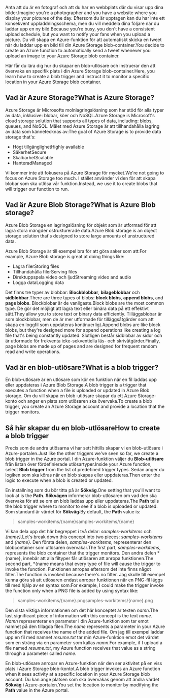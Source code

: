 <span data-ttu-id="1605e-101">Anta att du är en fotograf och att du har en webbplats där du visar upp dina bilder.</span><span class="sxs-lookup"><span data-stu-id="1605e-101">Imagine you're a photographer and you have a website where you display your pictures of the day.</span></span> <span data-ttu-id="1605e-102">Eftersom du är upptagen kan du har inte ett konsekvent uppladdningsschema, men du vill meddela dina följare när du laddar upp en ny bild.</span><span class="sxs-lookup"><span data-stu-id="1605e-102">Because you're busy, you don't have a consistent upload schedule, but you want to notify your fans when you upload a picture.</span></span> <span data-ttu-id="1605e-103">Du vill skapa en Azure-funktion för att automatiskt skicka en tweet när du laddar upp en bild till din Azure Storage blob-container.</span><span class="sxs-lookup"><span data-stu-id="1605e-103">You decide to create an Azure function to automatically send a tweet whenever you upload an image to your Azure Storage blob container.</span></span>

<span data-ttu-id="1605e-104">Här får du lära dig hur du skapar en blob-utlösare och instruerar den att övervaka en specifik plats i din Azure Storage blob-container.</span><span class="sxs-lookup"><span data-stu-id="1605e-104">Here, you learn how to create a blob trigger and instruct it to monitor a specific location in your Azure Storage blob container.</span></span>

## <a name="what-is-azure-storage"></a><span data-ttu-id="1605e-105">Vad är Azure Storage?</span><span class="sxs-lookup"><span data-stu-id="1605e-105">What is Azure Storage?</span></span>

<span data-ttu-id="1605e-106">Azure Storage är Microsofts molnlagringslösning som har stöd för alla typer av data, inklusive: blobar, köer och NoSQL.</span><span class="sxs-lookup"><span data-stu-id="1605e-106">Azure Storage is Microsoft's cloud storage solution that supports all types of data, including: blobs, queues, and NoSQL.</span></span> <span data-ttu-id="1605e-107">Målet med Azure Storage är att tillhandahålla lagring av data som kännetecknas av:</span><span class="sxs-lookup"><span data-stu-id="1605e-107">The goal of Azure Storage is to provide data storage that's:</span></span>

- <span data-ttu-id="1605e-108">Högt tillgänglighet</span><span class="sxs-lookup"><span data-stu-id="1605e-108">Highly available</span></span>
- <span data-ttu-id="1605e-109">Säkerhet</span><span class="sxs-lookup"><span data-stu-id="1605e-109">Secure</span></span>
- <span data-ttu-id="1605e-110">Skalbarhet</span><span class="sxs-lookup"><span data-stu-id="1605e-110">Scalable</span></span>
- <span data-ttu-id="1605e-111">Hanterad</span><span class="sxs-lookup"><span data-stu-id="1605e-111">Managed</span></span>

<span data-ttu-id="1605e-112">Vi kommer inte att fokusera på Azure Storage för mycket.</span><span class="sxs-lookup"><span data-stu-id="1605e-112">We're not going to focus on Azure Storage too much.</span></span> <span data-ttu-id="1605e-113">I stället använder vi den för att skapa blobar som ska utlösa vår funktion.</span><span class="sxs-lookup"><span data-stu-id="1605e-113">Instead, we use it to create blobs that will trigger our function to run.</span></span>

## <a name="what-is-azure-blob-storage"></a><span data-ttu-id="1605e-114">Vad är Azure Blob Storage?</span><span class="sxs-lookup"><span data-stu-id="1605e-114">What is Azure Blob storage?</span></span>

<span data-ttu-id="1605e-115">Azure Blob Storage en lagringslösning för objekt som är utformad för att lagra stora mängder ostrukturerade data.</span><span class="sxs-lookup"><span data-stu-id="1605e-115">Azure Blob storage is an object storage solution that's designed to store large amounts of unstructured data.</span></span> 

<span data-ttu-id="1605e-116">Azure Blob Storage är till exempel bra för att göra saker som att:</span><span class="sxs-lookup"><span data-stu-id="1605e-116">For example, Azure Blob storage is great at doing things like:</span></span>

- <span data-ttu-id="1605e-117">Lagra filer</span><span class="sxs-lookup"><span data-stu-id="1605e-117">Storing files</span></span>
- <span data-ttu-id="1605e-118">Tillhandahålla filer</span><span class="sxs-lookup"><span data-stu-id="1605e-118">Serving files</span></span>
- <span data-ttu-id="1605e-119">Direktuppspela video och ljud</span><span class="sxs-lookup"><span data-stu-id="1605e-119">Streaming video and audio</span></span>
- <span data-ttu-id="1605e-120">Logga data</span><span class="sxs-lookup"><span data-stu-id="1605e-120">Logging data</span></span>

<span data-ttu-id="1605e-121">Det finns tre typer av blobbar: **Blockblobbar**, **bilageblobbar** och **sidblobbar**.</span><span class="sxs-lookup"><span data-stu-id="1605e-121">There are three types of blobs: **block blobs**, **append blobs**, and **page blobs**.</span></span> <span data-ttu-id="1605e-122">Blockblobar är de vanligaste.</span><span class="sxs-lookup"><span data-stu-id="1605e-122">Block blobs are the most common type.</span></span> <span data-ttu-id="1605e-123">De gör det möjligt att lagra text eller binära data på ett effektivt sätt.</span><span class="sxs-lookup"><span data-stu-id="1605e-123">They allow you to store text or binary data efficiently.</span></span> <span data-ttu-id="1605e-124">Tilläggsblobar är som blockblobar, men de är mer utformade för tilläggsåtgärder som att skapa en loggfil som uppdateras kontinuerligt.</span><span class="sxs-lookup"><span data-stu-id="1605e-124">Append blobs are like block blobs, but they're designed more for append operations like creating a log file that's being constantly updated.</span></span> <span data-ttu-id="1605e-125">Slutligen består sidblobar av sidor och är utformade för frekventa icke-sekventiella läs- och skrivåtgärder.</span><span class="sxs-lookup"><span data-stu-id="1605e-125">Finally, page blobs are made up of pages and are designed for frequent random read and write operations.</span></span>

## <a name="what-is-a-blob-trigger"></a><span data-ttu-id="1605e-126">Vad är en blob-utlösare?</span><span class="sxs-lookup"><span data-stu-id="1605e-126">What is a blob trigger?</span></span>

<span data-ttu-id="1605e-127">En blob-utlösare är en utlösare som kör en funktion när en fil laddas upp eller uppdateras i Azure Blob Storage.</span><span class="sxs-lookup"><span data-stu-id="1605e-127">A blob trigger is a trigger that executes a function when a file is uploaded or updated in Azure Blob storage.</span></span> <span data-ttu-id="1605e-128">Om du vill skapa en blob-utlösare skapar du ett Azure Storage-konto och anger en plats som utlösaren ska övervaka.</span><span class="sxs-lookup"><span data-stu-id="1605e-128">To create a blob trigger, you create an Azure Storage account and provide a location that the trigger monitors.</span></span>

## <a name="how-to-create-a-blob-trigger"></a><span data-ttu-id="1605e-129">Så här skapar du en blob-utlösare</span><span class="sxs-lookup"><span data-stu-id="1605e-129">How to create a blob trigger</span></span>

<span data-ttu-id="1605e-130">Precis som de andra utlösarna vi har sett hittills skapar vi en blob-utlösare i Azure-portalen.</span><span class="sxs-lookup"><span data-stu-id="1605e-130">Just like the other triggers we've seen so far, we create a blob trigger in the Azure portal.</span></span> <span data-ttu-id="1605e-131">I din Azure-funktion väljer du **Blob-utlösare** från listan över fördefinierade utlösartyper.</span><span class="sxs-lookup"><span data-stu-id="1605e-131">Inside your Azure function, select **Blob trigger** from the list of predefined trigger types.</span></span> <span data-ttu-id="1605e-132">Sedan anger du logiken som ska köras när en blob skapas eller uppdateras.</span><span class="sxs-lookup"><span data-stu-id="1605e-132">Then enter the logic to execute when a blob is created or updated.</span></span>

<span data-ttu-id="1605e-133">En inställning som du bör titta på är **Sökväg**.</span><span class="sxs-lookup"><span data-stu-id="1605e-133">One setting that you'll want to look at is the **Path**.</span></span> <span data-ttu-id="1605e-134">**Sökvägen** informerar blob-utlösaren om vad den ska övervaka för att se om en blob laddas upp eller uppdateras.</span><span class="sxs-lookup"><span data-stu-id="1605e-134">The **Path** tells the blob trigger where to monitor to see if a blob is uploaded or updated.</span></span> <span data-ttu-id="1605e-135">Som standard är värdet för **Sökväg**:</span><span class="sxs-lookup"><span data-stu-id="1605e-135">By default, the **Path** value is:</span></span> 

> <span data-ttu-id="1605e-136">samples-workitems/{name}</span><span class="sxs-lookup"><span data-stu-id="1605e-136">samples-workitems/{name}</span></span>

<span data-ttu-id="1605e-137">Vi kan dela upp det här begreppet i två delar: *samples-workitems* och *{name}*.</span><span class="sxs-lookup"><span data-stu-id="1605e-137">Let's break down this concept into two pieces: *samples-workitems* and *{name}*.</span></span> <span data-ttu-id="1605e-138">Den första delen, *samples-workitems*, representerar den blobcontainer som utlösaren övervakar.</span><span class="sxs-lookup"><span data-stu-id="1605e-138">The first part, *samples-workitems*, represents the blob container that the trigger monitors.</span></span> <span data-ttu-id="1605e-139">Den andra delen \*{name}, innebär att alla filtyper får utlösaren att anropa funktionen.</span><span class="sxs-lookup"><span data-stu-id="1605e-139">The second part, \*{name means that every type of file will cause the trigger to invoke the function.</span></span> <span data-ttu-id="1605e-140">Funktionen anropas eftersom det inte finns något filter.</span><span class="sxs-lookup"><span data-stu-id="1605e-140">The function is invoked because there's no filter.</span></span> <span data-ttu-id="1605e-141">Jag skulle till exempel kunna göra så att utlösaren endast anropar funktionen när en PNG-fil läggs till med hjälp av en syntax som:</span><span class="sxs-lookup"><span data-stu-id="1605e-141">For example, I could make the trigger invoke the function only when a PNG file is added by using syntax like:</span></span>

> <span data-ttu-id="1605e-142">samples-workitems/{name}.png</span><span class="sxs-lookup"><span data-stu-id="1605e-142">samples-workitems/{name}.png</span></span>

<span data-ttu-id="1605e-143">Den sista viktiga informationen om det här konceptet är texten *namn*.</span><span class="sxs-lookup"><span data-stu-id="1605e-143">The last significant piece of information with this concept is the text *name*.</span></span> <span data-ttu-id="1605e-144">*Namn* representerar en parameter i din Azure-funktion som tar emot namnet på den tillagda filen.</span><span class="sxs-lookup"><span data-stu-id="1605e-144">The *name* represents a parameter in your Azure function that receives the name of the added file.</span></span> <span data-ttu-id="1605e-145">Om jag till exempel laddar upp en fil med namnet *resume.txt* tar min Azure-funktion emot det värdet som en sträng via en parameter som kallas *namn*.</span><span class="sxs-lookup"><span data-stu-id="1605e-145">For example, if I upload a file named *resume.txt*, my Azure function receives that value as a string through a parameter called *name*.</span></span>

<span data-ttu-id="1605e-146">En blob-utlösare anropar en Azure-funktion när den ser aktivitet på en viss plats i Azure Storage blob-kontot.</span><span class="sxs-lookup"><span data-stu-id="1605e-146">A blob trigger invokes an Azure function when it sees activity at a specific location in your Azure Storage blob account.</span></span> <span data-ttu-id="1605e-147">Du kan ange platsen som ska övervakas genom att ändra värdet **Sökväg** i Azure-portalen.</span><span class="sxs-lookup"><span data-stu-id="1605e-147">You set the location to monitor by modifying the **Path** value in the Azure portal.</span></span>